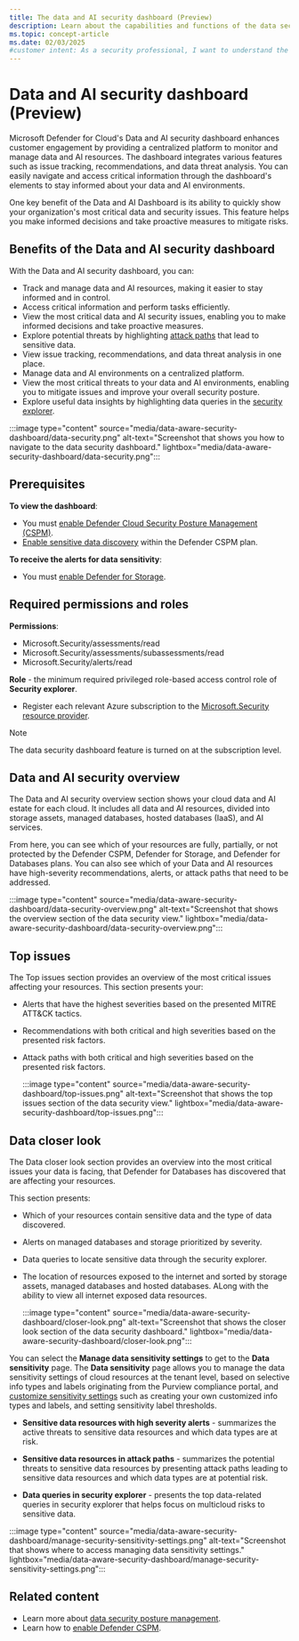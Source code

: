 ```yaml
---
title: The data and AI security dashboard (Preview)
description: Learn about the capabilities and functions of the data security posture management view in Microsoft Defender for Cloud.
ms.topic: concept-article
ms.date: 02/03/2025
#customer intent: As a security professional, I want to understand the information presented to me on the data and AI security dashboard so that I can effectively manage the security of my organization's data and AI estate, risks and insights.
---
```


# Data and AI security dashboard (Preview)

Microsoft Defender for Cloud's Data and AI security dashboard enhances customer engagement by providing a centralized platform to monitor and manage data and AI resources. The dashboard integrates various features such as issue tracking, recommendations, and data threat analysis. You can easily navigate and access critical information through the dashboard's elements to stay informed about your data and AI environments.

One key benefit of the Data and AI Dashboard is its ability to quickly show your organization's most critical data and security issues. This feature helps you make informed decisions and take proactive measures to mitigate risks.

## Benefits of the Data and AI security dashboard

With the Data and AI security dashboard, you can:

- Track and manage data and AI resources, making it easier to stay informed and in control.
- Access critical information and perform tasks efficiently.
- View the most critical data and AI security issues, enabling you to make informed decisions and take proactive measures.
- Explore potential threats by highlighting [attack paths](concept-attack-path.md) that lead to sensitive data.
- View issue tracking, recommendations, and data threat analysis in one place.
- Manage data and AI environments on a centralized platform.
- View the most critical threats to your data and AI environments, enabling you to mitigate issues and improve your overall security posture.
- Explore useful data insights by highlighting data queries in the [security explorer](how-to-manage-cloud-security-explorer.md).

:::image type="content" source="media/data-aware-security-dashboard/data-security.png" alt-text="Screenshot that shows you how to navigate to the data security dashboard." lightbox="media/data-aware-security-dashboard/data-security.png":::

## Prerequisites

**To view the dashboard**:

- You must [enable Defender Cloud Security Posture Management (CSPM)](tutorial-enable-cspm-plan.md).
- [Enable sensitive data discovery](tutorial-enable-cspm-plan.md#enable-the-components-of-the-defender-cspm-plan) within the Defender CSPM plan.  

**To receive the alerts for data sensitivity**:

- You must [enable Defender for Storage](tutorial-enable-storage-plan.md).

## Required permissions and roles

**Permissions**:

- Microsoft.Security/assessments/read
- Microsoft.Security/assessments/subassessments/read
- Microsoft.Security/alerts/read

**Role** - the minimum required privileged role-based access control role of **Security explorer**.

- Register each relevant Azure subscription to the [Microsoft.Security resource provider](/azure/azure-resource-manager/management/resource-providers-and-types#register-resource-provider).

> [!NOTE]
> The data security dashboard feature is turned on at the subscription level.

## Data and AI security overview

The Data and AI security overview section shows your cloud data and AI estate for each cloud. It includes all data and AI resources, divided into storage assets, managed databases, hosted databases (IaaS), and AI services.

From here, you can see which of your resources are fully, partially, or not protected by the Defender CSPM, Defender for Storage, and Defender for Databases plans. You can also see which of your Data and AI resources have high-severity recommendations, alerts, or attack paths that need to be addressed.

:::image type="content" source="media/data-aware-security-dashboard/data-security-overview.png" alt-text="Screenshot that shows the overview section of the data security view." lightbox="media/data-aware-security-dashboard/data-security-overview.png":::

## Top issues

The Top issues section provides an overview of the most critical issues affecting your resources. This section presents your:

- Alerts that have the highest severities based on the presented MITRE ATT&CK tactics.
- Recommendations with both critical and high severities based on the presented risk factors.
- Attack paths with both critical and high severities based on the presented risk factors.

    :::image type="content" source="media/data-aware-security-dashboard/top-issues.png" alt-text="Screenshot that shows the top issues section of the data security view." lightbox="media/data-aware-security-dashboard/top-issues.png":::

## Data closer look

The Data closer look section provides an overview into the most critical issues your data is facing, that Defender for Databases has discovered that are affecting your resources.

This section presents: 

- Which of your resources contain sensitive data and the type of data discovered.
- Alerts on managed databases and storage prioritized by severity.
- Data queries to locate sensitive data through the security explorer.
- The location of resources exposed to the internet and sorted by storage assets, managed databases and hosted  databases. ALong with the ability to view all internet exposed data resources.

    :::image type="content" source="media/data-aware-security-dashboard/closer-look.png" alt-text="Screenshot that shows the closer look section of the data security dashboard." lightbox="media/data-aware-security-dashboard/closer-look.png":::

You can select the **Manage data sensitivity settings** to get to the **Data sensitivity** page. The **Data sensitivity** page allows you to manage the data sensitivity settings of cloud resources at the tenant level, based on selective info types and labels originating from the Purview compliance portal, and [customize sensitivity settings](data-sensitivity-settings.md) such as creating your own customized info types and labels, and setting sensitivity label thresholds.

- **Sensitive data resources with high severity alerts** - summarizes the active threats to sensitive data resources and which data types are at risk.

- **Sensitive data resources in attack paths** - summarizes the potential threats to sensitive data resources  by presenting attack paths leading to sensitive data resources and which data types are at potential risk.

- **Data queries in security explorer** - presents the top data-related queries in security explorer that helps focus on multicloud risks to sensitive data.

:::image type="content" source="media/data-aware-security-dashboard/manage-security-sensitivity-settings.png" alt-text="Screenshot that shows where to access managing data sensitivity settings." lightbox="media/data-aware-security-dashboard/manage-security-sensitivity-settings.png":::

## Related content

- Learn more about [data security posture management](concept-data-security-posture.md).
- Learn how to [enable Defender CSPM](tutorial-enable-cspm-plan.md).
